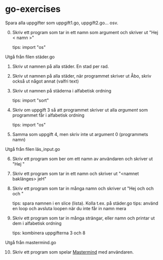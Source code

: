 # go-exercises

Spara alla uppgifter som uppgift1.go, uppgift2.go... osv.

0. Skriv ett program som tar in ett namn som argument och skriver ut "Hej < namn >"

   tips: import "os"
  
Utgå från filen städer.go

1. Skriv ut namnen på alla städer. En stad per rad.
2. Skriv ut namnen på alla städer, när programmet skriver ut Åbo, skriv också ut något annat (valfri text)
3. Skriv ut namnen på städerna i alfabetisk ordning

   tips: import "sort"

4. Skriv om uppgift 3 så att programmet skriver ut alla _argument_ som programmet får i alfabetisk ordning

   tips: import "os"

5. Samma som uppgift 4, men skriv inte ut argument 0 (programmets namn)

Utgå från filen läs_input.go

6. Skriv ett program som ber om ett namn av användaren och skriver ut "Hej <namn>"
7. Skriv ett program som tar in ett namn och skriver ut "<namnet baklänges> jeH"
8. Skriv ett program som tar in många namn och skriver ut "Hej <namn> och <namn> och <namn> och <namn>"

   tips: spara namnen i en slice (lista). Kolla t.ex. på städer.go
   tips: använd en loop och avsluta loopen när du inte får in namn mera

9. Skriv ett program som tar in många strängar, eller namn och printar ut dem i alfabetisk ordning

   tips: kombinera uppgifterna 3 och 8

Utgå från mastermind.go

10. Skriv ett program som spelar [Mastermind](https://en.wikipedia.org/wiki/Mastermind_(board_game)) med användaren.
